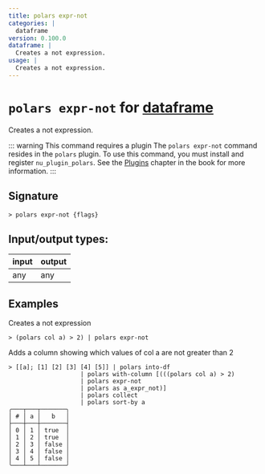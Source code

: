 ```yaml
---
title: polars expr-not
categories: |
  dataframe
version: 0.100.0
dataframe: |
  Creates a not expression.
usage: |
  Creates a not expression.
---
```

<!-- This file is automatically generated. Please edit the command in https://github.com/nushell/nushell instead. -->

# `polars expr-not` for [dataframe](/commands/categories/dataframe.md)

<div class='command-title'>Creates a not expression.</div>

::: warning This command requires a plugin
The `polars expr-not` command resides in the `polars` plugin.
To use this command, you must install and register `nu_plugin_polars`.
See the [Plugins](/book/plugins.html) chapter in the book for more information.
:::


## Signature

```> polars expr-not {flags} ```


## Input/output types:

| input | output |
| ----- | ------ |
| any   | any    |

## Examples

Creates a not expression
```nu
> (polars col a) > 2) | polars expr-not

```

Adds a column showing which values of col a are not greater than 2
```nu
> [[a]; [1] [2] [3] [4] [5]] | polars into-df
                    | polars with-column [(((polars col a) > 2)
                    | polars expr-not
                    | polars as a_expr_not)]
                    | polars collect
                    | polars sort-by a
╭───┬───┬───────╮
│ # │ a │   b   │
├───┼───┼───────┤
│ 0 │ 1 │ true  │
│ 1 │ 2 │ true  │
│ 2 │ 3 │ false │
│ 3 │ 4 │ false │
│ 4 │ 5 │ false │
╰───┴───┴───────╯

```

